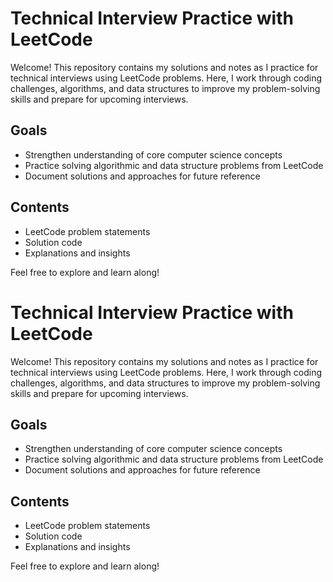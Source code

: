 # Technical Interview Practice with LeetCode

Welcome! This repository contains my solutions and notes as I practice for technical interviews using LeetCode problems. Here, I work through coding challenges, algorithms, and data structures to improve my problem-solving skills and prepare for upcoming interviews.

## Goals

- Strengthen understanding of core computer science concepts
- Practice solving algorithmic and data structure problems from LeetCode
- Document solutions and approaches for future reference

## Contents

- LeetCode problem statements
- Solution code
- Explanations and insights

Feel free to explore and learn along!

# Technical Interview Practice with LeetCode

Welcome! This repository contains my solutions and notes as I practice for technical interviews using LeetCode problems. Here, I work through coding challenges, algorithms, and data structures to improve my problem-solving skills and prepare for upcoming interviews.

## Goals

- Strengthen understanding of core computer science concepts
- Practice solving algorithmic and data structure problems from LeetCode
- Document solutions and approaches for future reference

## Contents

- LeetCode problem statements
- Solution code
- Explanations and insights

Feel free to explore and learn along!